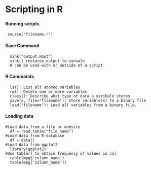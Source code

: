 # Scripting in R
#### Running scripts
 ```
  source("filename.r")
```
#### Save Command
```
  sink("output.Rout")
  sink() restores output to console
  # can be used with or outside of a script
```
#### R Commands 
```
  ls(): List all stored variables 
  rm(): Delete one or more variables
  class(): Describe what type of data a varibale stores
  save(x, file="filename"): Store variable(s) to a binary file
  load("filename"): Load all variables from a binary file.
```

#### Loading data
  ```
  #Load data from a file or website 
    df = read.table("file_name")
  #Load data from R database
    df = data()
  #Load data from ggplot2
    library(ggplot2)
  #Use table() to obtain frequency of values in col
    table(mpg$'column_name')
    table(mpg['column_name'])
  ```
